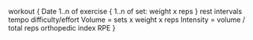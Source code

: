 workout {
Date
1..n of exercise { 1..n of set: weight x reps }
rest intervals
tempo
difficulty/effort
Volume = sets x weight x reps
Intensity = volume / total reps
orthopedic index
RPE
}
